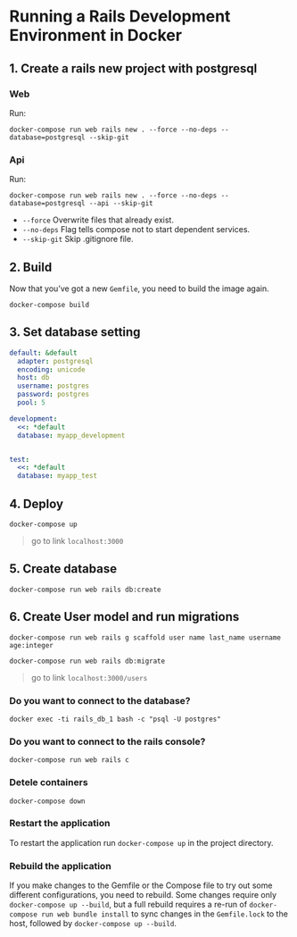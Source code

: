 # Running a Rails Development Environment in Docker

## 1. Create a rails new project with postgresql

### Web
Run:
```shell
docker-compose run web rails new . --force --no-deps --database=postgresql --skip-git
```
### Api
Run:
```shell
docker-compose run web rails new . --force --no-deps --database=postgresql --api --skip-git
```

* `--force` Overwrite files that already exist.
* `--no-deps` Flag tells compose not to start dependent services.
* `--skip-git` Skip .gitignore file.

## 2. Build

Now that you’ve got a new `Gemfile`, you need to build the image again. 

```shell
docker-compose build
```

## 3. Set database setting

```yml
default: &default
  adapter: postgresql
  encoding: unicode
  host: db
  username: postgres
  password: postgres
  pool: 5

development:
  <<: *default
  database: myapp_development


test:
  <<: *default
  database: myapp_test
```

## 4. Deploy

```shell
docker-compose up
```

> go to link `localhost:3000`

## 5. Create database

```shell
docker-compose run web rails db:create
```

## 6. Create User model and run migrations

```shell
docker-compose run web rails g scaffold user name last_name username age:integer
```

```shell
docker-compose run web rails db:migrate
```

> go to link `localhost:3000/users`

### Do you want to connect to the database?

```shell
docker exec -ti rails_db_1 bash -c "psql -U postgres"
```
### Do you want to connect to the rails console?

```shell
docker-compose run web rails c
```

### Detele containers

```shell
docker-compose down
```

### Restart the application

To restart the application run `docker-compose up` in the project directory.

### Rebuild the application

If you make changes to the Gemfile or the Compose file to try out some different configurations, you need to rebuild. Some changes require only `docker-compose up --build`, but a full rebuild requires a re-run of `docker-compose run web bundle install` to sync changes in the `Gemfile.lock` to the host, followed by `docker-compose up --build`.

